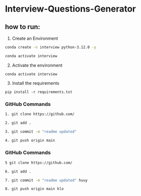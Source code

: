 # Interview-Questions-Generator



## how to run:

1. Create an Environment
```bash
conda create -n interview python-3.12.0 -y

conda activate interview
```

2. Activate the environment
```
conda activate interview
```

3. Install the requirements
```
pip install -r requirements.txt

```
### GitHub Commands

```bash
1. git clone https://github.com/

2. git add .

3. git commit -m "readme updated"

4. git push origin main
```



### GitHub Commands

```bash
5 git clone https://github.com/

6. git add .

7. git commit -m "readme updated" huuy

8. git push origin main klo
```
